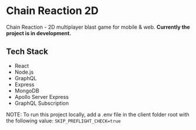 # Chain Reaction 2D

Chain Reaction - 2D multiplayer blast game for mobile & web. **Currently the project is in development.**

## Tech Stack

- React
- Node.js
- GraphQL
- Express
- MongoDB
- Apollo Server Express
- GraphQL Subscription

NOTE: To run this project locally, add a .env file in the client folder root with the following value:
`SKIP_PREFLIGHT_CHECK=true`

